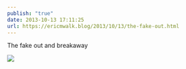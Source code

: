 ```yaml
---
publish: "true"
date: 2013-10-13 17:11:25
url: https://ericmwalk.blog/2013/10/13/the-fake-out.html
---
```


The fake out and breakaway

![](https://ericmwalk.blog/uploads/2022/396ac3fe86.jpg)